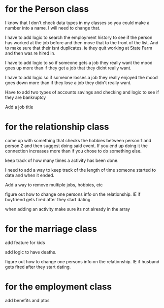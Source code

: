 # for the Person class
I know that I don't check data types in my classes so you could make a number into a name.  I will need to change that.

I have to add logic to search the employment history to see if the person has worked at the job before and then move that to the front of the list.  And to make sure that their isnt duplicates.  ie they quit working at State Farm and then was re hired in.

I have to add logic to so if someone gets a job they really want the mood goes up more than if they get a job that they didnt really want.

I have to add logic so if someone losses a job they really enjoyed the mood goes down more than if they lose a job they didn't really want.

Have to add two types of accounts savings and checking and logic to see if they are bankruptcy

Add a job title

# for the relationship class 
come up with something that checks the hobbies between person 1 and person 2 and then suggest doing said event.  If you end up doing it the connection increases more than if you chose to do something else.

keep track of how many times a activity has been done.

I need to add a way to keep track of the length of time someone started to date and when it ended.

Add a way to remove multiple jobs, hobbies, etc

figure out how to change one persons info on the relationship.  IE if boyfriend gets fired after they start dating.

when adding an activity make sure its not already in the array

# for the marriage class
add feature for kids

add logic to have deaths.  

figure out how to change one persons info on the relationship.  IE if husband gets fired after they start dating.

# for the employment class
add benefits
and ptos
